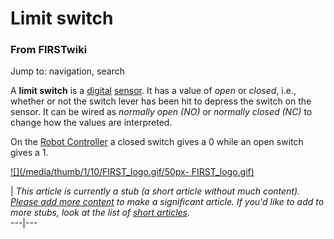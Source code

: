 # Limit switch

### From FIRSTwiki

Jump to: navigation, search

A **limit switch** is a [digital](Digital "Digital" )
[sensor](Sensor "Sensor" ). It has a value of _open_ or _closed_,
i.e., whether or not the switch lever has been hit to depress the switch on
the sensor. It can be wired as _normally open (NO)_ or _normally closed (NC)_
to change how the values are interpreted.

On the [Robot Controller](Robot_Controller "Robot Controller" ) a
closed switch gives a 0 while an open switch gives a 1.

[![](/media/thumb/1/10/FIRST_logo.gif/50px-
FIRST_logo.gif)](Image:FIRST_logo.gif "" )

|  _This article is currently a stub (a short article without much content).
[Please add more
content](http://www.firstwiki.net/index.php?title=Limit_switch&action=edit
"http://www.firstwiki.net/index.php?title=Limit_switch&action=edit" ) to make
a significant article. If you'd like to add to more stubs, look at the list of
[short articles](Special:Shortpages "Special:Shortpages" )._  
---|---  
  
